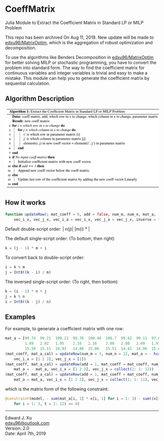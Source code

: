 # CoeffMatrix
Julia Module to Extract the Coefficient Matrix in Standard LP or MILP Problem

This repo has been archived On Aug 11, 2019. New update will be made to [edxu96/MatrixOptim](https://github.com/edxu96/MatrixOptim), which is the aggregation of robust optimization and decomposition.

To use the algorithms like Benders Decomposition in [edxu96/MatrixOptim](https://github.com/edxu96/MatrixOptim) for better solving MILP or stochastic programming, you have to convert the problem into standard form. The way to find the coefficient matrix for continuous variables and integer variables is trivial and easy to make a mistake. This module can help you to generate the coefficient matrix by sequential calculation.   

## Algorithm Description

![Algorithm Description](images/algo_CoeffMatrix.png)

## How it works

```Julia
function updateRow(; mat_coeff = 0, add = false, num_m, num_n, mat_a,
    vec_i_x, vec_j_x, vec_i_a = vec_i_x, vec_j_a = vec_j_x, inverse = false)
```

Default double-script order:
    |     n(j)|
    |m(i)  *  |

The default single-script order: (To bottom, then right)
```Julia
k = (j - 1) * m + i
```
To convert back to double-script order:
```Julia
i = k % m
j = Int8((k - i) / m)
```

The inversed single-script order: (To right, then bottom)
```Julia
k = (i - 1) * n + j
j = k % n
i = Int8((k - j) / n)
```

## Examples

For example, to generate a coefficient matrix with one row:  
```Julia
mat_a = [99.74  99.21  100.21  99.76  100.48  100.7  99.42  99.11  97.69  98.94  97.22  98.99;
         1.89   2.02   1.95    2.16   2.16    2.08   2.08   2.09   1.97   1.99   1.89   1.95;
         15.58  15.11  14.93   14.86  15.06   15.51  14.41  14.96  15.62  14.4   15.64  14.52]
(mat_coeff, mat_a_cal) = updateRow(num_m = 3, num_n = 12, mat_a = - hcat(mat_a[:,1]),
    vec_i_x = [1 2 3], vec_j_x = [1])
(mat_coeff, mat_a_cal) = updateRow(add = 1, mat_coeff = mat_coeff, num_m = 3, num_n = 12,
    mat_a = - mat_a, vec_i_x = [1 2 3], vec_j_x = collect(2: 1: 12))
(mat_coeff, mat_a_cal) = updateRow(add = 1, mat_coeff = mat_coeff, num_m = 3, num_n = 12,
    mat_a = mat_a, vec_i_x = [1 2 3], vec_j_x = collect(1: 1: 11), vec_j_a = collect(1: 1: 11) .+ 1)
```
which is the matrix form of the following constraint:
```Julia
@constraint(model, - sum(mat_a[i, 1] * x[i, 1] for i = 1: 3) - sum((x[i,t] - x[i, t-1]) * mat_a[i, t]
	for i = 1: 3, t = 2: 12) == 0)
```

***

Edward J. Xu  
edxu96@outlook.com  
Version: 2.0  
Date: April 7th, 2019  

